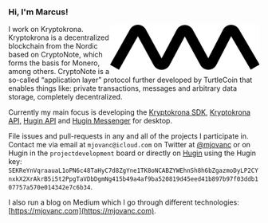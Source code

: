 ### Hi, I'm Marcus!

[<img src="https://raw.githubusercontent.com/kryptokrona/Styleguide/main/Logo/Black%20-%20logo.svg" width=300 align=right>](https://kryptokrona.org/)

I work on Kryptokrona. Kryptokrona is a decentralized blockchain from the Nordic based on CryptoNote, which forms the basis for Monero, among others. CryptoNote is a so-called “application layer” protocol further developed by TurtleCoin that enables things like: private transactions, messages and arbitrary data storage, completely decentralized.

Currently my main focus is developing the [Kryptokrona SDK](https://github.com/kryptokrona/kryptokrona-sdk), [Kryptokrona API](https://github.com/kryptokrona/kryptokrona-api), [Hugin API](https://github.com/kryptokrona/hugin-api) and [Hugin Messenger](https://github.com/kryptokrona/hugin-desktop) for desktop.

File issues and pull-requests in any and all of the projects I participate in. Contact me via
email at `mjovanc@icloud.com` on Twitter at [@mjovanc](https://twitter.com/mjovanc/) or on Hugin in the
`projectdevelopment` board or directly on [Hugin](https://hugin.chat) using the Hugin key: `SEKReYnVqraauaL1oPN6c48TaHyC7d8ZgYne1TK8oNCABZYWEhnSh8h6bZgazmoDyLP2CYnxkX2XrAkrB5i5t2PpgTaVDbDgmNg415b49a4af9ba520819d45eed41b897b97f03ddb107757a570e014342e7c6b34`.

I also run a blog on Medium which I go through different technologies: [https://mjovanc.com](https://mjovanc.com).
